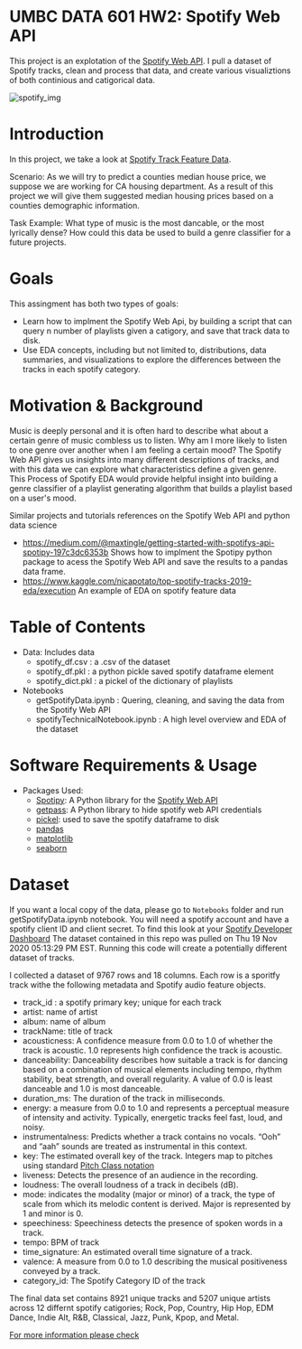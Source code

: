 # UMBC DATA 601 HW2: Spotify Web API

This project is an explotation of the [Spotify Web API](https://developer.spotify.com/documentation/web-api/). I pull a dataset of Spotify tracks, clean and process that data, and create various visualiztions of both continious and catigorical data.  

![spotify_img](https://developer.spotify.com/assets/WebAPI_intro.png)

# Introduction

In this project, we take a look at [Spotify Track Feature Data](https://developer.spotify.com/documentation/web-api/reference/tracks/get-audio-features/).  

Scenario: As we will try to predict a counties median house price, we suppose we are working for CA housing department. As a result of this project we will give them suggested median housing prices based on a counties demographic information.

Task Example: What type of music is the most dancable, or the most lyrically dense? How could this data be used to build a genre classifier for a future  projects.

# Goals

This assingment has both two types of goals:

- Learn how to implment the Spotify Web Api, by building a script that can query n number of playlists given a catigory, and save that track data to disk. 
- Use EDA concepts, including but not limited to, distributions, data summaries, and visualizations to explore the differences between the tracks in each spotify category.

# Motivation & Background

Music is deeply personal and it is often hard to describe what about a certain genre of music combless us to listen. Why am I more likely to listen to one genre over another when I am feeling a certain mood? The Spotify Web API gives us insights into many different descriptions of tracks, and with this data we can explore what characteristics define a given genre. This Process of Spotify EDA would provide helpful insight into building a genre classifier of a playlist generating algorithm that builds a playlist based on a user's mood.  

Similar projects and tutorials references on the Spotify Web API and python data science
- https://medium.com/@maxtingle/getting-started-with-spotifys-api-spotipy-197c3dc6353b Shows how to implment the Spotipy python package to acess the Spotify Web API and save the results to a pandas data frame.
- https://www.kaggle.com/nicapotato/top-spotify-tracks-2019-eda/execution An example of EDA on spotify feature data 


# Table of Contents

- Data: Includes data
	+ spotify_df.csv : a .csv of the dataset 
	+ spotify_df.pkl : a python pickle saved spotify dataframe element 
	+ spotify_dict.pkl : a pickel of the  dictionary of playlists
- Notebooks
	+ getSpotifyData.ipynb : Quering, cleaning, and saving the data from the Spotify Web API 
	+ spotifyTechnicalNotebook.ipynb : A high level overview and EDA of the dataset 
	
# Software Requirements & Usage

- Packages Used: 
	+ [Spotipy](https://spotipy.readthedocs.io/en/latest/#): A Python library for the [Spotify Web API](https://developer.spotify.com/documentation/web-api/)
	+ [getpass](https://pymotw.com/2/getpass/#module-getpass): A Python library to hide spotify web API credentials 
	+ [pickel](https://docs.python.org/3/library/pickle.html): used to save the spotify dataframe to disk
	+ [pandas](https://pandas.pydata.org/docs/)
	+ [matplotlib](https://matplotlib.org/3.3.3/contents.html)
	+ [seaborn](https://seaborn.pydata.org/)

# Dataset

If you want a local copy of the data, please go to `Notebooks` folder and run getSpotifyData.ipynb notebook. You will need a spotify account and have a spotify client ID and client secret. To find this look at your [Spotify Developer Dashboard](https://developer.spotify.com/dashboard/applications) The dataset contained in this repo was pulled on Thu 19 Nov 2020 05∶13∶29 PM EST. Running this code will create a potentially different dataset of tracks.

I collected a dataset of 9767 rows and 18 columns. Each row is a sporitfy track withe the following metadata and Spotify audio feature objects. 
- track_id : a spotify primary key; unique for each track
- artist: name of artist
- album: name of album
- trackName: title of track
- acousticness: A confidence measure from 0.0 to 1.0 of whether the track is acoustic. 1.0 represents high confidence the track is acoustic.
- danceability: Danceability describes how suitable a track is for dancing based on a combination of musical elements including tempo, rhythm stability, beat strength, and overall regularity. A value of 0.0 is least danceable and 1.0 is most danceable. 
- duration_ms: The duration of the track in milliseconds.
- energy: a measure from 0.0 to 1.0 and represents a perceptual measure of intensity and activity. Typically, energetic tracks feel fast, loud, and noisy. 
- instrumentalness: Predicts whether a track contains no vocals. “Ooh” and “aah” sounds are treated as instrumental in this context.
- key: The estimated overall key of the track. Integers map to pitches using standard [Pitch Class notation](https://en.wikipedia.org/wiki/Pitch_class) 
- liveness: Detects the presence of an audience in the recording.
- loudness: The overall loudness of a track in decibels (dB). 
- mode: indicates the modality (major or minor) of a track, the type of scale from which its melodic content is derived. Major is represented by 1 and minor is 0.
- speechiness: Speechiness detects the presence of spoken words in a track.
- tempo: BPM of track
- time_signature: An estimated overall time signature of a track. 
- valence: A measure from 0.0 to 1.0 describing the musical positiveness conveyed by a track. 
- category_id: The Spotify Category ID of the track 

The final data set contains 8921 unique tracks and 5207 unique artists across 12 differnt spotify catigories; Rock, Pop, Country, Hip Hop, EDM Dance, Indie Alt, R&B, Classical, Jazz, Punk, Kpop, and Metal. 

[For more information please check](https://developer.spotify.com/documentation/web-api/reference/)
